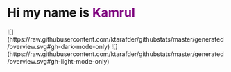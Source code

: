 <h1>Hi my name is <span style="color: purple">Kamrul</span></h1>
![](https://raw.githubusercontent.com/ktarafder/githubstats/master/generated/overview.svg#gh-dark-mode-only)
![](https://raw.githubusercontent.com/ktarafder/githubstats/master/generated/overview.svg#gh-light-mode-only)

<!--
**ktarafder/ktarafder** is a ✨ _special_ ✨ repository because its `README.md` (this file) appears on your GitHub profile.

Here are some ideas to get you started:

- 🔭 I’m currently working on ...
- 🌱 I’m currently learning ...
- 👯 I’m looking to collaborate on ...
- 🤔 I’m looking for help with ...
- 💬 Ask me about ...
- 📫 How to reach me: ...
- 😄 Pronouns: ...
- ⚡ Fun fact: ...
-->
